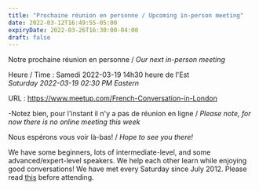 ```yaml
---
title: "Prochaine réunion en personne / Upcoming in-person meeting"
date: 2022-03-12T16:49:55-05:00
expiryDate: 2022-03-26T16:30:00-04:00
draft: false
---
```


Notre prochaine réunion en personne / _Our next in-person meeting_

Heure / Time
: Samedi 2022-03-19 14h30 heure de l'Est  
  _Saturday 2022-03-19 02:30 PM Eastern_

URL
: https://www.meetup.com/French-Conversation-in-London

-Notez bien, pour l'instant il n'y a pas de réunion en ligne / _Please note, for now there is no online meeting this week_

<!--more-->

Nous espérons vous voir là-bas! / _Hope to see you there!_

We have some beginners, lots of intermediate-level, and some advanced/expert-level speakers. We help each other learn while enjoying good conversations! We have met every Saturday since July 2012. Please read [this](/about/) before attending.
